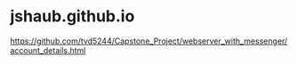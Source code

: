 # jshaub.github.io

https://github.com/tvd5244/Capstone_Project/webserver_with_messenger/account_details.html
